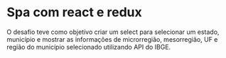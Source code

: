 # Spa com react e redux

O desafio teve como objetivo criar um select para selecionar um estado, município e mostrar as informações de microrregião, mesorregião, UF e região do município selecionado utilizando API do IBGE. 
